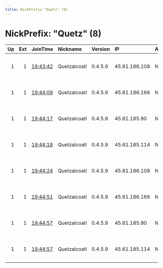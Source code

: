 ```yaml
---
title: NickPrefix "Quetz" (8)
---
```


# NickPrefix: "Quetz" (8)

|   Up |   Ext | JoinTime                                                                                            | Nickname     | Version   | IP            | AS   | CC   |   ORp |   Dirp | OS    | Contact                             |   eFamMembers |
|-----:|------:|:----------------------------------------------------------------------------------------------------|:-------------|:----------|:--------------|:-----|:-----|------:|-------:|:------|:------------------------------------|--------------:|
|    1 |     1 | [19:43:42](https://metrics.torproject.org/rs.html#details/1F2F634D6D87CF6C5358C1367F9BD5F926CEF3F4) | Quetzalcoatl | 0.4.5.9   | 45.61.186.108 | None | us   |  9000 |     80 | Linux | Quetzalcoatl relays AT protonmail D |            84 |
|    1 |     1 | [19:44:09](https://metrics.torproject.org/rs.html#details/B0CF3131A8097FFAF9E9B54566F12A2C6E560C48) | Quetzalcoatl | 0.4.5.9   | 45.61.186.166 | None | us   |  9000 |     80 | Linux | Quetzalcoatl relays AT protonmail D |            84 |
|    1 |     1 | [19:44:17](https://metrics.torproject.org/rs.html#details/098F98538A21A16332E8C4B724305C2A3496A467) | Quetzalcoatl | 0.4.5.9   | 45.61.185.90  | None | us   |  9000 |     80 | Linux | Quetzalcoatl relays AT protonmail D |            84 |
|    1 |     1 | [19:44:18](https://metrics.torproject.org/rs.html#details/15435ED54B67924CCE6602C8D57D65DEFD366C2D) | Quetzalcoatl | 0.4.5.9   | 45.61.185.114 | None | us   |  9000 |     80 | Linux | Quetzalcoatl relays AT protonmail D |            84 |
|    1 |     1 | [19:44:24](https://metrics.torproject.org/rs.html#details/5756D9C403D89B79AFE69D50BB0682BA318319FB) | Quetzalcoatl | 0.4.5.9   | 45.61.186.108 | None | us   |  9100 |   9101 | Linux | Quetzalcoatl relays AT protonmail D |            84 |
|    1 |     1 | [19:44:51](https://metrics.torproject.org/rs.html#details/F74A9BDD0CA2EFE07907D70AA18B43D923E3E745) | Quetzalcoatl | 0.4.5.9   | 45.61.186.166 | None | us   |  9100 |   9101 | Linux | Quetzalcoatl relays AT protonmail D |            84 |
|    1 |     1 | [19:44:57](https://metrics.torproject.org/rs.html#details/446E16B00D5131DAC9643AB10136B3CD19B1E9B9) | Quetzalcoatl | 0.4.5.9   | 45.61.185.90  | None | us   |  9100 |   9101 | Linux | Quetzalcoatl relays AT protonmail D |            84 |
|    1 |     1 | [19:44:57](https://metrics.torproject.org/rs.html#details/5E4EBE4078DFBE6CA4648C4D32EEBFE6D822CACB) | Quetzalcoatl | 0.4.5.9   | 45.61.185.114 | None | us   |  9100 |   9101 | Linux | Quetzalcoatl relays AT protonmail D |            84 |
